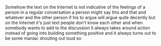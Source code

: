 Somehow the text on the Internet is not indicative of the feelings of a person in a regular conversation a person might say this and that and whatever and the other person if his to argue will argue quite decently but on the Internet it's just text people don't know each other and when somebody wants to add to the discussion it always takes around action instead of going into building something positive and it always turns out to be some maniac shouting out loud so

